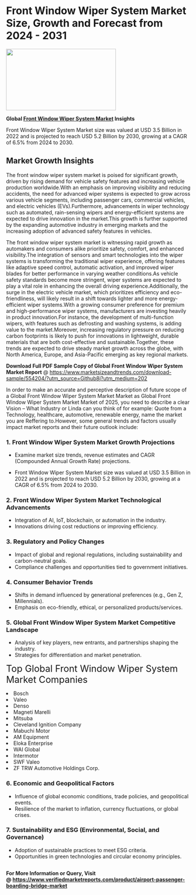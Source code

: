 <H1>Front Window Wiper System Market Size, Growth and Forecast from 2024 - 2031</H1><img class="aligncenter size-medium wp-image-584254" src="https://thirdeyenews.in/wp-content/uploads/2024/09/Global-Market-Research-300x168.jpeg" alt="" width="300" height="168" /><p><strong>Global&nbsp;<a href="https://www.marketsizeandtrends.com/download-sample/554204/?utm_source=Github8j?utm_medium=202">Front Window Wiper System Market</a> Insights</strong></p><p>Front Window Wiper System Market size was valued at USD 3.5 Billion in 2022 and is projected to reach USD 5.2 Billion by 2030, growing at a CAGR of 6.5% from 2024 to 2030.</p><p><h2>Market Growth Insights</h2> <p>The front window wiper system market is poised for significant growth, driven by rising demand for vehicle safety features and increasing vehicle production worldwide.With an emphasis on improving visibility and reducing accidents, the need for advanced wiper systems is expected to grow across various vehicle segments, including passenger cars, commercial vehicles, and electric vehicles (EVs).Furthermore, advancements in wiper technology such as automated, rain-sensing wipers and energy-efficient systems are expected to drive innovation in the market.This growth is further supported by the expanding automotive industry in emerging markets and the increasing adoption of advanced safety features in vehicles.</p> <p>The front window wiper system market is witnessing rapid growth as automakers and consumers alike prioritize safety, comfort, and enhanced visibility.The integration of sensors and smart technologies into the wiper systems is transforming the traditional wiper experience, offering features like adaptive speed control, automatic activation, and improved wiper blades for better performance in varying weather conditions.As vehicle safety standards become more stringent, wiper systems are expected to play a vital role in enhancing the overall driving experience.Additionally, the surge in the electric vehicle market, which prioritizes efficiency and eco-friendliness, will likely result in a shift towards lighter and more energy-efficient wiper systems.With a growing consumer preference for premium and high-performance wiper systems, manufacturers are investing heavily in product innovation.For instance, the development of multi-function wipers, with features such as defrosting and washing systems, is adding value to the market.Moreover, increasing regulatory pressure on reducing carbon footprints is likely to push for innovations in lightweight, durable materials that are both cost-effective and sustainable.Together, these trends are expected to drive steady market growth across the globe, with North America, Europe, and Asia-Pacific emerging as key regional markets.</p> <p><span class=""><strong>Download Full PDF Sample Copy of Global Front Window Wiper System Market Report</strong> @ <a href="https://www.marketsizeandtrends.com/download-sample/554204/?utm_source=Github8j?utm_medium=202" target="_blank">https://www.marketsizeandtrends.com/download-sample/554204/?utm_source=Github8j?utm_medium=202</a></span></p><p>In order to make an accurate and perceptive description of future scope of a Global&nbsp;Front Window Wiper System Market Market as Global&nbsp;Front Window Wiper System Market Market of 2025, you need to describe a clear Vision &ndash; What Industry or Linda can you think of for example: Quote from a Technology, healthcare, automotive, renewable energy, name the market you are Reffering to.However, some general trends and factors usually impact market reports and their future outlook include:</p><h3>1.&nbsp;<strong>Front Window Wiper System Market Growth Projections</strong></h3><ul><li>Examine market size trends, revenue estimates and CAGR (Compounded Annual Growth Rate) projections.</li><li><p>Front Window Wiper System Market size was valued at USD 3.5 Billion in 2022 and is projected to reach USD 5.2 Billion by 2030, growing at a CAGR of 6.5% from 2024 to 2030.</p></li></ul><h3>2.&nbsp;<strong>Front Window Wiper System Market Technological Advancements</strong></h3><ul><li>Integration of AI, IoT, blockchain, or automation in the industry.</li><li>Innovations driving cost reductions or improving efficiency.</li></ul><h3>3.&nbsp;<strong>Regulatory and Policy Changes</strong></h3><ul><li>Impact of global and regional regulations, including sustainability and carbon-neutral goals.</li><li>Compliance challenges and opportunities tied to government initiatives.</li></ul><h3>4.&nbsp;<strong>Consumer Behavior Trends</strong></h3><ul><li>Shifts in demand influenced by generational preferences (e.g., Gen Z, Millennials).</li><li>Emphasis on eco-friendly, ethical, or personalized products/services.</li></ul><h3>5.&nbsp;<strong>Global Front Window Wiper System Market Competitive Landscape</strong></h3><ul><li>Analysis of key players, new entrants, and partnerships shaping the industry.</li><li>Strategies for differentiation and market penetration.</li></ul><p data-pm-slice="1 1 []"><span style="color: inherit; font-family: inherit; font-size: 25px;">Top Global Front Window Wiper System Market Companies</span></p><div class="" data-test-id=""><p><li>Bosch</li><li> Valeo</li><li> Denso</li><li> Magneti Marelli</li><li> Mitsuba</li><li> Cleveland Ignition Company</li><li> Mabuchi Motor</li><li> AM Equipment</li><li> Eloka Enterprise</li><li> WAI Global</li><li> Intermotor</li><li> SWF Valeo</li><li> ZF TRW Automotive Holdings Corp.</li></p></div><h3>6.&nbsp;<strong>Economic and Geopolitical Factors</strong></h3><ul><li>Influence of global economic conditions, trade policies, and geopolitical events.</li><li>Resilience of the market to inflation, currency fluctuations, or global crises.</li></ul><h3>7.&nbsp;<strong>Sustainability and ESG (Environmental, Social, and Governance)</strong></h3><ul><li>Adoption of sustainable practices to meet ESG criteria.</li><li>Opportunities in green technologies and circular economy principles.</li></ul><h2><strong style="font-size: 14px;">For More Information or Query, Visit @&nbsp;</strong><a style="background-color: #ffffff; font-size: 14px;" href="https://www.marketsizeandtrends.com/report/front-window-wiper-system-market/" target="_blank">https://www.verifiedmarketreports.com/product/airport-passenger-boarding-bridge-market</a></h2>